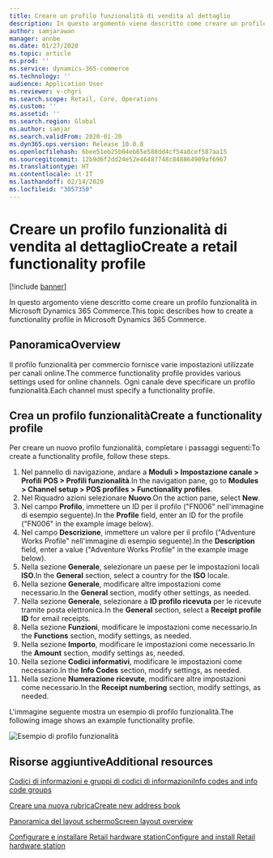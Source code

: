 ```yaml
---
title: Creare un profilo funzionalità di vendita al dettaglio
description: In questo argomento viene descritto come creare un profilo funzionalità in Microsoft Dynamics 365 Commerce.
author: samjarawan
manager: annbe
ms.date: 01/27/2020
ms.topic: article
ms.prod: ''
ms.service: dynamics-365-commerce
ms.technology: ''
audience: Application User
ms.reviewer: v-chgri
ms.search.scope: Retail, Core, Operations
ms.custom: ''
ms.assetid: ''
ms.search.region: Global
ms.author: samjar
ms.search.validFrom: 2020-01-20
ms.dyn365.ops.version: Release 10.0.8
ms.openlocfilehash: 6bee51eb25b04eb65e588dd4cf54a0cef587aa15
ms.sourcegitcommit: 12b9d6f2dd24e52e46487748c848864909af6967
ms.translationtype: HT
ms.contentlocale: it-IT
ms.lasthandoff: 02/14/2020
ms.locfileid: "3057350"
---
```

# <a name="create-a-retail-functionality-profile"></a><span data-ttu-id="eb27e-103">Creare un profilo funzionalità di vendita al dettaglio</span><span class="sxs-lookup"><span data-stu-id="eb27e-103">Create a retail functionality profile</span></span>


[!include [banner](includes/banner.md)]

<span data-ttu-id="eb27e-104">In questo argomento viene descritto come creare un profilo funzionalità in Microsoft Dynamics 365 Commerce.</span><span class="sxs-lookup"><span data-stu-id="eb27e-104">This topic describes how to create a functionality profile in Microsoft Dynamics 365 Commerce.</span></span>

## <a name="overview"></a><span data-ttu-id="eb27e-105">Panoramica</span><span class="sxs-lookup"><span data-stu-id="eb27e-105">Overview</span></span>

<span data-ttu-id="eb27e-106">Il profilo funzionalità per commercio fornisce varie impostazioni utilizzate per canali online.</span><span class="sxs-lookup"><span data-stu-id="eb27e-106">The commerce functionality profile provides various settings used for online channels.</span></span> <span data-ttu-id="eb27e-107">Ogni canale deve specificare un profilo funzionalità.</span><span class="sxs-lookup"><span data-stu-id="eb27e-107">Each channel must specify a functionality profile.</span></span>

## <a name="create-a-functionality-profile"></a><span data-ttu-id="eb27e-108">Crea un profilo funzionalità</span><span class="sxs-lookup"><span data-stu-id="eb27e-108">Create a functionality profile</span></span>

<span data-ttu-id="eb27e-109">Per creare un nuovo profilo funzionalità, completare i passaggi seguenti:</span><span class="sxs-lookup"><span data-stu-id="eb27e-109">To create a functionality profile, follow these steps.</span></span>

1. <span data-ttu-id="eb27e-110">Nel pannello di navigazione, andare a **Moduli \> Impostazione canale \> Profili POS \> Profili funzionalità**.</span><span class="sxs-lookup"><span data-stu-id="eb27e-110">In the navigation pane, go to **Modules \> Channel setup \> POS profiles \> Functionality profiles**.</span></span>
1. <span data-ttu-id="eb27e-111">Nel Riquadro azioni selezionare **Nuovo**.</span><span class="sxs-lookup"><span data-stu-id="eb27e-111">On the action pane, select **New**.</span></span>
1. <span data-ttu-id="eb27e-112">Nel campo **Profilo**, immettere un ID per il profilo ("FN006" nell'immagine di esempio seguente).</span><span class="sxs-lookup"><span data-stu-id="eb27e-112">In the **Profile** field, enter an ID for the profile ("FN006" in the example image below).</span></span>
1. <span data-ttu-id="eb27e-113">Nel campo **Descrizione**, immettere un valore per il profilo ("Adventure Works Profile" nell'immagine di esempio seguente).</span><span class="sxs-lookup"><span data-stu-id="eb27e-113">In the **Description** field, enter a value ("Adventure Works Profile" in the example image below).</span></span>
1. <span data-ttu-id="eb27e-114">Nella sezione **Generale**, selezionare un paese per le impostazioni locali **ISO**.</span><span class="sxs-lookup"><span data-stu-id="eb27e-114">In the **General** section, select a country for the **ISO** locale.</span></span>
1. <span data-ttu-id="eb27e-115">Nella sezione **Generale**, modificare altre impostazioni come necessario.</span><span class="sxs-lookup"><span data-stu-id="eb27e-115">In the **General** section, modify other settings, as needed.</span></span>
1. <span data-ttu-id="eb27e-116">Nella sezione **Generale**, selezionare a **ID profilo ricevuta** per le ricevute tramite posta elettronica.</span><span class="sxs-lookup"><span data-stu-id="eb27e-116">In the **General** section, select a **Receipt profile ID** for email receipts.</span></span>
1. <span data-ttu-id="eb27e-117">Nella sezione **Funzioni**, modificare le impostazioni come necessario.</span><span class="sxs-lookup"><span data-stu-id="eb27e-117">In the **Functions** section, modify settings, as needed.</span></span>
1. <span data-ttu-id="eb27e-118">Nella sezione **Importo**, modificare le impostazioni come necessario.</span><span class="sxs-lookup"><span data-stu-id="eb27e-118">In the **Amount** section, modify settings as, needed.</span></span>
1. <span data-ttu-id="eb27e-119">Nella sezione **Codici informativi**, modificare le impostazioni come necessario.</span><span class="sxs-lookup"><span data-stu-id="eb27e-119">In the **Info Codes** section, modify settings, as needed.</span></span>
1. <span data-ttu-id="eb27e-120">Nella sezione **Numerazione ricevute**, modificare altre impostazioni come necessario.</span><span class="sxs-lookup"><span data-stu-id="eb27e-120">In the **Receipt numbering** section, modify settings, as needed.</span></span> 
  
<span data-ttu-id="eb27e-121">L'immagine seguente mostra un esempio di profilo funzionalità.</span><span class="sxs-lookup"><span data-stu-id="eb27e-121">The following image shows an example functionality profile.</span></span>
  
![Esempio di profilo funzionalità](media/retail-functionality-profile.png)

## <a name="additional-resources"></a><span data-ttu-id="eb27e-123">Risorse aggiuntive</span><span class="sxs-lookup"><span data-stu-id="eb27e-123">Additional resources</span></span>

[<span data-ttu-id="eb27e-124">Codici di informazioni e gruppi di codici di informazioni</span><span class="sxs-lookup"><span data-stu-id="eb27e-124">Info codes and info code groups</span></span>](info-codes-retail.md)           

[<span data-ttu-id="eb27e-125">Creare una nuova rubrica</span><span class="sxs-lookup"><span data-stu-id="eb27e-125">Create new address book</span></span>](new-address-book.md) 

[<span data-ttu-id="eb27e-126">Panoramica del layout schermo</span><span class="sxs-lookup"><span data-stu-id="eb27e-126">Screen layout overview</span></span>](pos-screen-layouts.md)       

[<span data-ttu-id="eb27e-127">Configurare e installare Retail hardware station</span><span class="sxs-lookup"><span data-stu-id="eb27e-127">Configure and install Retail hardware station</span></span>](retail-hardware-station-configuration-installation.md) 
